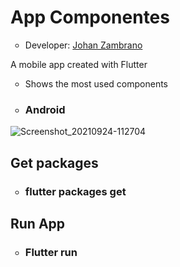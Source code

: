<h1>App Componentes</h1>
<ul>
  <li type="circle">Developer: <a href="https://www.linkedin.com/in/johan-zambrano-b537501bb/">Johan Zambrano</a></li>
</ul>

A mobile app created with Flutter
<ul>
  <li type="circle">Shows the most used components</li>
</ul>

<ul>
  <li type="circle"><h3>Android</h3></li>
</ul>

![Screenshot_20210924-112704](https://user-images.githubusercontent.com/25967495/134709432-e4830f4f-2a13-4c8c-8caa-dce1039f40dc.jpg)

<h2>Get packages</h2>
<ul>
  <li type="circle"><h3>flutter packages get</h3></li>
</ul>

<h2>Run App</h2>
<ul>
  <li type="circle"><h3>Flutter run</h3></li>
</ul>
